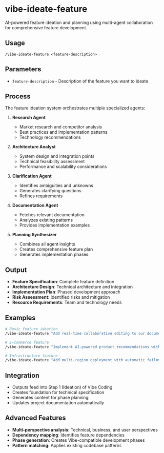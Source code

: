 # vibe-ideate-feature

AI-powered feature ideation and planning using multi-agent collaboration for comprehensive feature development.

## Usage
```
/vibe-ideate-feature <feature-description>
```

## Parameters
- `feature-description` - Description of the feature you want to ideate

## Process
The feature ideation system orchestrates multiple specialized agents:

1. **Research Agent**
   - Market research and competitor analysis
   - Best practices and implementation patterns
   - Technology recommendations

2. **Architecture Analyst**
   - System design and integration points
   - Technical feasibility assessment
   - Performance and scalability considerations

3. **Clarification Agent**
   - Identifies ambiguities and unknowns
   - Generates clarifying questions
   - Refines requirements

4. **Documentation Agent**
   - Fetches relevant documentation
   - Analyzes existing patterns
   - Provides implementation examples

5. **Planning Synthesizer**
   - Combines all agent insights
   - Creates comprehensive feature plan
   - Generates implementation phases

## Output
- **Feature Specification**: Complete feature definition
- **Architecture Design**: Technical architecture and integration
- **Implementation Plan**: Phased development approach
- **Risk Assessment**: Identified risks and mitigation
- **Resource Requirements**: Team and technology needs

## Examples
```bash
# Basic feature ideation
/vibe-ideate-feature "Add real-time collaborative editing to our document platform"

# E-commerce feature
/vibe-ideate-feature "Implement AI-powered product recommendations with personalization"

# Infrastructure feature
/vibe-ideate-feature "Add multi-region deployment with automatic failover"
```

## Integration
- Outputs feed into Step 1 (Ideation) of Vibe Coding
- Creates foundation for technical specification
- Generates content for phase planning
- Updates project documentation automatically

## Advanced Features
- **Multi-perspective analysis**: Technical, business, and user perspectives
- **Dependency mapping**: Identifies feature dependencies
- **Phase generation**: Creates Vibe-compatible development phases
- **Pattern matching**: Applies existing codebase patterns